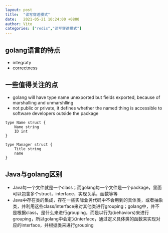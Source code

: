 ```yaml
---
layout: post
title:  "读写穿透模式"
date:   2021-05-21 10:24:00 +0800
author: Vito
categories: ["redis","读写穿透模式"]
---
```

## golang语言的特点
* integraty
* correctness 

## 一些值得关注的点
* golang will have type name unexported but fields exported, because of marshalling and unmarshlling
* not public or private, it defines whether the named thing is accessible to software developers outside the package 
```
type Name struct {
	Name string
	ID int
}

type Manager struct {
	Title string
	name
}
```

## Java与golang区别
* Java每一个文件就是一个class；而golang每一个文件是一个package，里面可以包含多个struct，interface，实现关系，函数等等
* Java中存在类的集成，存在一些实际业务代码中不会用到的具体类，或者抽象类，并利用这些class/interface来对其他类进行grouping；golang中，并不是根据class，是什么来进行grouping，而是以行为(behaviors)来进行grouping，所以golang中会定义interface，通过定义具体类的函数来实现对应的interface，并根据类来进行grouping